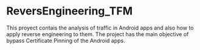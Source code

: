 # ReversEngineering_TFM
This proyect contais the analysis of traffic in Android apps and also how to apply reverse engineering to them. The project has the main objective of bypass Certificate Pinning of the Android apps.

